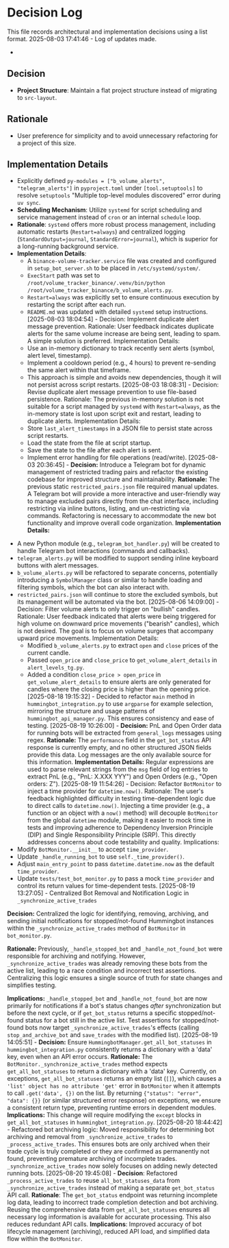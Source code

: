 # Decision Log

This file records architectural and implementation decisions using a list format.
2025-08-03 17:41:46 - Log of updates made.

*

## Decision

*   **Project Structure**: Maintain a flat project structure instead of migrating to `src-layout`.

## Rationale

*   User preference for simplicity and to avoid unnecessary refactoring for a project of this size.

## Implementation Details

*   Explicitly defined `py-modules = ["b_volume_alerts", "telegram_alerts"]` in `pyproject.toml` under `[tool.setuptools]` to resolve `setuptools` "Multiple top-level modules discovered" error during `uv sync`.
*   **Scheduling Mechanism**: Utilize `systemd` for script scheduling and service management instead of `cron` or an internal `schedule` loop.
*   **Rationale**: `systemd` offers more robust process management, including automatic restarts (`Restart=always`) and centralized logging (`StandardOutput=journal`, `StandardError=journal`), which is superior for a long-running background service.
*   **Implementation Details**:
    *   A `binance-volume-tracker.service` file was created and configured in `setup_bot_server.sh` to be placed in `/etc/systemd/system/`.
    *   `ExecStart` path was set to `/root/volume_tracker_binance/.venv/bin/python /root/volume_tracker_binance/b_volume_alerts.py`.
    *   `Restart=always` was explicitly set to ensure continuous execution by restarting the script after each run.
    *   `README.md` was updated with detailed `systemd` setup instructions.
[2025-08-03 18:04:54] - Decision: Implement duplicate alert message prevention.
Rationale: User feedback indicates duplicate alerts for the same volume increase are being sent, leading to spam. A simple solution is preferred.
Implementation Details:
    - Use an in-memory dictionary to track recently sent alerts (symbol, alert level, timestamp).
    - Implement a cooldown period (e.g., 4 hours) to prevent re-sending the same alert within that timeframe.
    - This approach is simple and avoids new dependencies, though it will not persist across script restarts.
[2025-08-03 18:08:31] - Decision: Revise duplicate alert message prevention to use file-based persistence.
Rationale: The previous in-memory solution is not suitable for a script managed by `systemd` with `Restart=always`, as the in-memory state is lost upon script exit and restart, leading to duplicate alerts.
Implementation Details:
    - Store `last_alert_timestamps` in a JSON file to persist state across script restarts.
    - Load the state from the file at script startup.
    - Save the state to the file after each alert is sent.
    - Implement error handling for file operations (read/write).
[2025-08-03 20:36:45] - **Decision:** Introduce a Telegram bot for dynamic management of restricted trading pairs and refactor the existing codebase for improved structure and maintainability.
**Rationale:** The previous static `restricted_pairs.json` file required manual updates. A Telegram bot will provide a more interactive and user-friendly way to manage excluded pairs directly from the chat interface, including restricting via inline buttons, listing, and un-restricting via commands. Refactoring is necessary to accommodate the new bot functionality and improve overall code organization.
**Implementation Details:**
- A new Python module (e.g., `telegram_bot_handler.py`) will be created to handle Telegram bot interactions (commands and callbacks).
- `telegram_alerts.py` will be modified to support sending inline keyboard buttons with alert messages.
- `b_volume_alerts.py` will be refactored to separate concerns, potentially introducing a `SymbolManager` class or similar to handle loading and filtering symbols, which the bot can also interact with.
- `restricted_pairs.json` will continue to store the excluded symbols, but its management will be automated via the bot.
[2025-08-06 14:09:00] - Decision: Filter volume alerts to only trigger on "bullish" candles.
Rationale: User feedback indicated that alerts were being triggered for high volume on downward price movements ("bearish" candles), which is not desired. The goal is to focus on volume surges that accompany upward price movements.
Implementation Details:
    - Modified `b_volume_alerts.py` to extract `open` and `close` prices of the current candle.
    - Passed `open_price` and `close_price` to `get_volume_alert_details` in `alert_levels_tg.py`.
    - Added a condition `close_price > open_price` in `get_volume_alert_details` to ensure alerts are only generated for candles where the closing price is higher than the opening price.
[2025-08-18 19:15:32] - Decided to refactor `main` method in `hummingbot_integration.py` to use `argparse` for example selection, mirroring the structure and usage patterns of `hummingbot_api_manager.py`. This ensures consistency and ease of testing.
[2025-08-19 10:26:00] - **Decision:** PnL and Open Order data for running bots will be extracted from `general_logs` messages using regex.
**Rationale:** The `performance` field in the `get_bot_status` API response is currently empty, and no other structured JSON fields provide this data. Log messages are the only available source for this information.
**Implementation Details:** Regular expressions are used to parse relevant strings from the `msg` field of log entries to extract PnL (e.g., "PnL: X.XXX YYY") and Open Orders (e.g., "Open orders: Z").
[2025-08-19 11:54:26] - Decision: Refactor `BotMonitor` to inject a time provider for `datetime.now()`.
Rationale: The user's feedback highlighted difficulty in testing time-dependent logic due to direct calls to `datetime.now()`. Injecting a time provider (e.g., a function or an object with a `now()` method) will decouple `BotMonitor` from the global `datetime` module, making it easier to mock time in tests and improving adherence to Dependency Inversion Principle (DIP) and Single Responsibility Principle (SRP). This directly addresses concerns about code testability and quality.
Implications:
- Modify `BotMonitor.__init__` to accept `time_provider`.
- Update `_handle_running_bot` to use `self._time_provider()`.
- Adjust `main_entry_point` to pass `datetime.datetime.now` as the default `time_provider`.
- Update `tests/test_bot_monitor.py` to pass a mock `time_provider` and control its return values for time-dependent tests.
[2025-08-19 13:27:05] - Centralized Bot Removal and Notification Logic in `_synchronize_active_trades`

**Decision:** Centralized the logic for identifying, removing, archiving, and sending initial notifications for stopped/not-found Hummingbot instances within the `_synchronize_active_trades` method of `BotMonitor` in `bot_monitor.py`.

**Rationale:** Previously, `_handle_stopped_bot` and `_handle_not_found_bot` were responsible for archiving and notifying. However, `_synchronize_active_trades` was already removing these bots from the active list, leading to a race condition and incorrect test assertions. Centralizing this logic ensures a single source of truth for state changes and simplifies testing.

**Implications:** `_handle_stopped_bot` and `_handle_not_found_bot` are now primarily for notifications if a bot's status changes *after* synchronization but before the next cycle, or if `get_bot_status` returns a specific stopped/not-found status for a bot still in the active list. Test assertions for stopped/not-found bots now target `_synchronize_active_trades`'s effects (calling `stop_and_archive_bot` and `save_trades` with the modified list).
[2025-08-19 14:05:51] - **Decision:** Ensure `HummingbotManager.get_all_bot_statuses` in `hummingbot_integration.py` consistently returns a dictionary with a 'data' key, even when an API error occurs.
**Rationale:** The `BotMonitor._synchronize_active_trades` method expects `get_all_bot_statuses` to return a dictionary with a 'data' key. Currently, on exceptions, `get_all_bot_statuses` returns an empty list (`[]`), which causes a `'list' object has no attribute 'get'` error in `BotMonitor` when it attempts to call `.get('data', {})` on the list. By returning `{"status": "error", "data": {}}` (or similar structured error response) on exceptions, we ensure a consistent return type, preventing runtime errors in dependent modules.
**Implications:** This change will require modifying the `except` blocks in `get_all_bot_statuses` in `hummingbot_integration.py`.
[2025-08-20 18:44:42] - Refactored bot archiving logic: Moved responsibility for determining bot archiving and removal from `_synchronize_active_trades` to `_process_active_trades`. This ensures bots are only archived when their trade cycle is truly completed or they are confirmed as permanently not found, preventing premature archiving of incomplete trades. `_synchronize_active_trades` now solely focuses on adding newly detected running bots.
[2025-08-20 19:45:08] - **Decision**: Refactored `_process_active_trades` to reuse `all_bot_statuses_data` from `_synchronize_active_trades` instead of making a separate `get_bot_status` API call.
**Rationale**: The `get_bot_status` endpoint was returning incomplete log data, leading to incorrect trade completion detection and bot archiving. Reusing the comprehensive data from `get_all_bot_statuses` ensures all necessary log information is available for accurate processing. This also reduces redundant API calls.
**Implications**: Improved accuracy of bot lifecycle management (archiving), reduced API load, and simplified data flow within the `BotMonitor`.